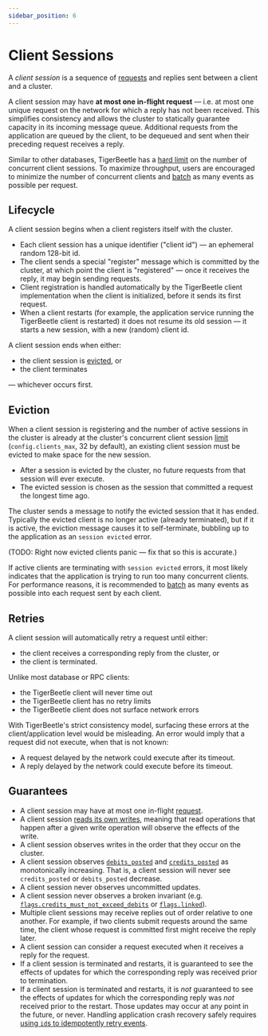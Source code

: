 ```yaml
---
sidebar_position: 6
---
```


# Client Sessions

A _client session_ is a sequence of [requests](./requests/README.md) and replies sent between a
client and a cluster.

A client session may have **at most one in-flight request** — i.e. at most one unique request on the
network for which a reply has not been received. This simplifies consistency and allows the cluster
to statically guarantee capacity in its incoming message queue. Additional requests from the
application are queued by the client, to be dequeued and sent when their preceding request receives
a reply.

Similar to other databases, TigerBeetle has a [hard limit](#eviction) on the number of concurrent
client sessions. To maximize throughput, users are encouraged to minimize the number of concurrent
clients and [batch](./requests/README.md#batching-events) as many events as possible per request.

## Lifecycle

A client session begins when a client registers itself with the cluster.

- Each client session has a unique identifier ("client id") — an ephemeral random 128-bit id.
- The client sends a special "register" message which is committed by the cluster, at which point
  the client is "registered" — once it receives the reply, it may begin sending requests.
- Client registration is handled automatically by the TigerBeetle client implementation when the
  client is initialized, before it sends its first request.
- When a client restarts (for example, the application service running the TigerBeetle client is
  restarted) it does not resume its old session — it starts a new session, with a new (random)
  client id.

A client session ends when either:

- the client session is [evicted](#eviction), or
- the client terminates

— whichever occurs first.

## Eviction

When a client session is registering and the number of active sessions in the cluster is already at
the cluster's concurrent client session
[limit](https://tigerbeetle.com/blog/a-database-without-dynamic-memory/) (`config.clients_max`, 32
by default), an existing client session must be evicted to make space for the new session.

- After a session is evicted by the cluster, no future requests from that session will ever execute.
- The evicted session is chosen as the session that committed a request the longest time ago.

The cluster sends a message to notify the evicted session that it has ended. Typically the evicted
client is no longer active (already terminated), but if it is active, the eviction message causes it
to self-terminate, bubbling up to the application as an `session evicted` error.

(TODO: Right now evicted clients panic — fix that so this is accurate.)

If active clients are terminating with `session evicted` errors, it most likely indicates that the
application is trying to run too many concurrent clients. For performance reasons, it is recommended
to [batch](./requests/README.md#batching-events) as many events as possible into each request sent
by each client.

## Retries

A client session will automatically retry a request until either:

- the client receives a corresponding reply from the cluster, or
- the client is terminated.

Unlike most database or RPC clients:

- the TigerBeetle client will never time out
- the TigerBeetle client has no retry limits
- the TigerBeetle client does not surface network errors

With TigerBeetle's strict consistency model, surfacing these errors at the client/application level
would be misleading. An error would imply that a request did not execute, when that is not known:

- A request delayed by the network could execute after its timeout.
- A reply delayed by the network could execute before its timeout.

## Guarantees

- A client session may have at most one in-flight [request](./requests/README.md).
- A client session [reads its own writes](https://jepsen.io/consistency/models/read-your-writes),
  meaning that read operations that happen after a given write operation will observe the effects of
  the write.
- A client session observes writes in the order that they occur on the cluster.
- A client session observes [`debits_posted`](./accounts.md#debits_posted) and
  [`credits_posted`](./accounts.md#credits_posted) as monotonically increasing. That is, a client
  session will never see `credits_posted` or `debits_posted` decrease.
- A client session never observes uncommitted updates.
- A client session never observes a broken invariant (e.g.
  [`flags.credits_must_not_exceed_debits`](./accounts.md#flagscredits_must_not_exceed_debits) or
  [`flags.linked`](./transfers.md#flagslinked)).
- Multiple client sessions may receive replies out of order relative to one another. For example, if
  two clients submit requests around the same time, the client whose request is committed first
  might receive the reply later.
- A client session can consider a request executed when it receives a reply for the request.
- If a client session is terminated and restarts, it is guaranteed to see the effects of updates for
  which the corresponding reply was received prior to termination.
- If a client session is terminated and restarts, it is _not_ guaranteed to see the effects of
  updates for which the corresponding reply was _not_ received prior to the restart. Those updates
  may occur at any point in the future, or never. Handling application crash recovery safely
  requires
  [using `id`s to idempotently retry events](../develop/reliable-transaction-submission.md).
